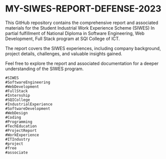 # MY-SIWES-REPORT-DEFENSE-2023

This GitHub repository contains the comprehensive report and associated materials for the Student Industrial Work Experience Scheme (SIWES)
In partial fulfillment of National Diploma in Software Engineering, Web Development, Full Stack program at SQI College of ICT. 

The report covers the SIWES experiences, 
including company background, 
project details, challenges, 
and valuable insights gained. 

Feel free to explore the report and associated documentation for a deeper understanding of the SIWES program.

    #SIWES
    #SoftwareEngineering
    #WebDevelopment
    #FullStack
    #Internship
    #SQICollege
    #IndustrialExperience
    #SoftwareDevelopment
    #WebDesign
    #Coding
    #Programming
    #TechEducation
    #ProjectReport
    #WorkExperience
    #ITIndustry
    #project
    #free
    #associate
